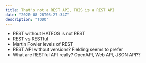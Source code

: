 ```yaml
---
title: That's not a REST API, THIS is a REST API
date: "2020-08-28T03:27:34Z"
description: "TODO"
---
```


- REST without HATEOS is not REST
- REST vs RESTful
- Martin Fowler levels of REST
- REST API without versions? Fielding seems to prefer
- What are RESTful API really? OpenAPI, Web API, JSON API??
